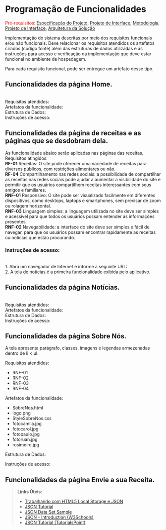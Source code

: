 # Programação de Funcionalidades

<span style="color:red">Pré-requisitos: <a href="2-Especificação do Projeto.md"> Especificação do Projeto</a></span>, <a href="3-Projeto de Interface.md"> Projeto de Interface</a>, <a href="4-Metodologia.md"> Metodologia</a>, <a href="3-Projeto de Interface.md"> Projeto de Interface</a>, <a href="5-Arquitetura da Solução.md"> Arquitetura da Solução</a>

Implementação do sistema descritas por meio dos requisitos funcionais e/ou não funcionais. Deve relacionar os requisitos atendidos os artefatos criados (código fonte) além das estruturas de dados utilizadas e as instruções para acesso e verificação da implementação que deve estar funcional no ambiente de hospedagem.

Para cada requisito funcional, pode ser entregue um artefato desse tipo. 

<h2>Funcionalidades da página Home. </h2>
<br>Requisitos atendidos:
<br>Artefatos da funcionalidade:
<br>Estrutura de Dados:
<br>Instruções de acesso:

<h2>Funcionalidades da página de receitas e as páginas que se desdobram dela. </h2>
As funcionalidade abaixo serão aplicadas nas páginas das receitas. Requisitos atingidos: 
<br> <b> RF-01</b>	Receitas: O site pode oferecer uma variedade de receitas para diversos públicos, com restrições alimentares ou não.
<br> <b>RF-04</b>	Compartilhamento nas redes sociais: a possibilidade de compartilhar as receitas nas redes sociais pode ajudar a aumentar a visibilidade do site e permitir que os usuários compartilhem receitas interessantes com seus amigos e familiares.
<br> <b>RNF-01</b>	Responsivo: O site pode ser visualizado facilmente em diferentes dispositivos, como desktops, laptops e smartphones, sem precisar de zoom ou rolagem horizontal.
<br> <b>RNF-03</b>	Linguagem simples: a linguagem utilizada no site deve ser simples e acessível para que todos os usuários possam entender as informações presentes.
<br> <b>RNF-02</b>	Navegabilidade: a interface do site deve ser simples e fácil de navegar, para que os usuários possam encontrar rapidamente as receitas ou notícias que estão procurando.
<br><h3>Instruções de acesso:</h3>
<br>1.	Abra um navegador de Internet e informe a seguinte URL: 
<br>2.	A tela de notícias é a primeira funcionalidade exibida pelo aplicativo.


<h2>Funcionalidades da página Notícias. </h2>
<br>Requisitos atendidos:
<br>Artefatos da funcionalidade:
<br>Estrutura de Dados:
<br>Instruções de acesso:

<h2>Funcionalidades da página Sobre Nós. </h2>
A tela apresenta parágrafo, classes, imagens e legendas armezenadas dentro de li < ul.

Requisitos atendidos:
- RNF-01
- RNF-02
- RNF-03
- RNF-04

Artefatos da funcionalidade:
- SobreNos.html
- logo.png
- StyleSobreNos.css
- fotocamila.jpg
- fotocarol.jpg
- fotopaulo.jpg
- fotoruan.jpg
- rosimeire.jpg

Estrutura de Dados:

Instruções de acesso:


<h2>Funcionalidades da página Envie a sua Receita. </h2>

> **Links Úteis**:
>
> - [Trabalhando com HTML5 Local Storage e JSON](https://www.devmedia.com.br/trabalhando-com-html5-local-storage-e-json/29045)
> - [JSON Tutorial](https://www.w3resource.com/JSON)
> - [JSON Data Set Sample](https://opensource.adobe.com/Spry/samples/data_region/JSONDataSetSample.html)
> - [JSON - Introduction (W3Schools)](https://www.w3schools.com/js/js_json_intro.asp)
> - [JSON Tutorial (TutorialsPoint)](https://www.tutorialspoint.com/json/index.htm)